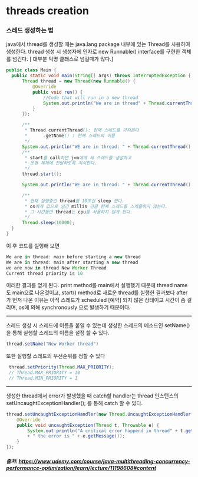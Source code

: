 # threads creation

### 스레드 생성하는 법

java에서 thread를 생성할 때는 java.lang package 내부에 있는 Thread를 사용하여 생성한다. 
thread 생성 시 생성자에 인자로 new Runnable() interface를 구현한 객체를 넘긴다. [ 대부분 익명 클래스로 넘길때가 많다.]

```java
public class Main {
  public static void main(String[] args) throws InterruptedException {
      Thread thread = new Thread(new Runnable() {
          @Override
          public void run() {
              //Code that will run in a new thread
              System.out.println("We are in thread" + Thread.currentThread().getName());
          }
      });

      /**
       * Thread.currentThread(): 현재 스레드를 가져온다
       *      .getName() : 현재 스레드의 이름
       */
      System.out.println("WE are in thread: " + Thread.currentThread().getName() + "before starting a new thread");
      /**
       * start를 call하면 jvm에게 새 스레드를 생성하고
       * 운영 제체에 전달하도록 지시한다.
       */
      thread.start();

      System.out.println("WE are in thread: " + Thread.currentThread().getName() + "after starting a new thread");

      /**
       * 현재 실행중인 thread를 10초간 sleep 한다.
       * os에게 값으로 넘긴 millis 만큼 현재 스레드를 스케쥴하지 않는다.
       * 그 시간동안 thread는 cpu를 사용하지 않게 된다.
       */
      Thread.sleep(10000);
  }
}
```

이 후 코드를 실행해 보면     
```js
We are in thread: main before starting a new thread
We are in thread: main after starting a new thread
we are now in thread New Worker Thread
Current thread priority is 10
```
이러한 결과를 얻게 된다. print method를 main에서 실행했기 때문에 thread name도 main으로 나온것이고,
start() method로 새로운 thread를 실행한 결과보다 after가 먼저 나온 이유는 아직 스레드가 scheduled [예약] 되지 않은 상태이고
시간이 좀 걸리며, os에 의해 synchronously 으로 발생하기 때문이다.

* * *

스레드 생성 시 스레드에 이름을 붙일 수 있는데 생성한 스레드의 메소드인 setName() 을 통해 실행할 스레드의 이름을 설정 할 수 있다.
```java
thread.setName("New Worker thread")
```

또한 실행할 스레드의 우선순위를 정할 수 있다
```java
 thread.setPriority(Thread.MAX_PRIORITY);
 // Thread.MAX_PRIORITY = 10
 // Thread.MIN_PRIORITY = 1
```

* * *
생성한 thread에서 error가 발생했을 때 catch할 handler는 thread 인스턴스의 setUncaughtExceptionHandler(); 를 통해 catch 할 수 있다.
```java
thread.setUncaughtExceptionHandler(new Thread.UncaughtExceptionHandler() {
    @Override
    public void uncaughtException(Thread t, Throwable e) {
        System.out.println("A critical error happend in thread" + t.getName()
        + " the error is " + e.getMessage());
    }
});
```

##### 출처: https://www.udemy.com/course/java-multithreading-concurrency-performance-optimization/learn/lecture/11198608#content
